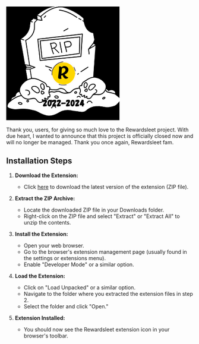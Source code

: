 ![Rewardsleet Closure](https://raw.githubusercontent.com/Saketkesar/Rewardsleet/main/Screenshot%20from%202024-09-02%2022-36-30.png)

Thank you, users, for giving so much love to the Rewardsleet project. With due heart, I wanted to announce that this project is officially closed now and will no longer be managed. Thank you once again, Rewardsleet fam.

## Installation Steps

1. **Download the Extension:**
   - Click [here](https://github.com/Saketkesar/Rewardsleet/releases/download/v1.1.3/rewardsleet.v1.1.3.zip) to download the latest version of the extension (ZIP file).

2. **Extract the ZIP Archive:**
   - Locate the downloaded ZIP file in your Downloads folder.
   - Right-click on the ZIP file and select "Extract" or "Extract All" to unzip the contents.

3. **Install the Extension:**
   - Open your web browser.
   - Go to the browser's extension management page (usually found in the settings or extensions menu).
   - Enable "Developer Mode" or a similar option.

4. **Load the Extension:**
   - Click on "Load Unpacked" or a similar option.
   - Navigate to the folder where you extracted the extension files in step 2.
   - Select the folder and click "Open."

5. **Extension Installed:**
   - You should now see the Rewardsleet extension icon in your browser's toolbar.
